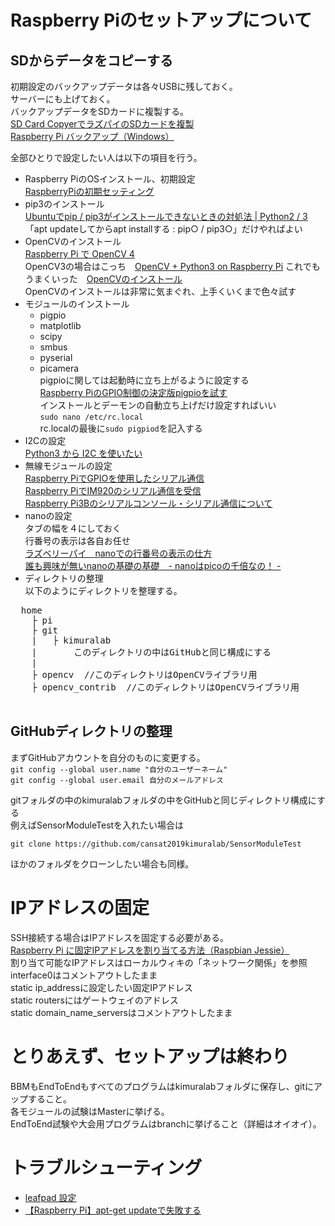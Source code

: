 # Raspberry Piのセットアップについて  
## SDからデータをコピーする  
初期設定のバックアップデータは各々USBに残しておく。  
サーバーにも上げておく。  
バックアップデータをSDカードに複製する。  
[SD Card CopyerでラズパイのSDカードを複製](https://qiita.com/ikemura23/items/4b7ab1af98045fa6516b)  
[Raspberry Pi バックアップ（Windows）](https://qiita.com/henjiganai/items/fac178aef2a03ffe83fc)

全部ひとりで設定したい人は以下の項目を行う。
  - Raspberry PiのOSインストール、初期設定  
  [RaspberryPiの初期セッティング](https://qiita.com/S_ODA/items/3600b4492747e66f5df7)
  - pip3のインストール  
  [Ubuntuでpip / pip3がインストールできないときの対処法 | Python2 / 3](https://www.bioerrorlog.work/entry/install-pip-pip3-ubuntu#apt-update%E3%81%97%E3%81%A6%E3%81%8B%E3%82%89apt-install%E3%81%99%E3%82%8B--pip--pip3)  
  「apt updateしてからapt installする : pip○ / pip3○」だけやればよい
  - OpenCVのインストール   
  [Raspberry Pi で OpenCV 4](https://qiita.com/tomo_vn/items/eea677eb00488d4c2291)  
  OpenCV3の場合はこっち　[OpenCV + Python3 on Raspberry Pi](https://qiita.com/nanbuwks/items/422eb405ceef84826ab4) 
  これでもうまくいった　[OpenCVのインストール](https://homemadegarbage.com/raspizero-opencv)  
  OpenCVのインストールは非常に気まぐれ、上手くいくまで色々試す  
  - モジュールのインストール  
    - pigpio  
    - matplotlib  
    - scipy
    - smbus  
    - pyserial  
    - picamera  
  pigpioに関しては起動時に立ち上がるように設定する  
  [Raspberry PiのGPIO制御の決定版pigpioを試す](https://karaage.hatenadiary.jp/entry/2017/02/10/073000)  
  インストールとデーモンの自動立ち上げだけ設定すればいい  
  `sudo nano /etc/rc.local`  
  rc.localの最後に`sudo pigpiod`を記入する  
  - I2Cの設定  
  [Python3 から I2C を使いたい](http://nucl.hatenablog.com/entry/2017/09/29/151411)  
  - 無線モジュールの設定  
  [Raspberry PiでGPIOを使用したシリアル通信](https://www.ingenious.jp/raspberry-pi/2019/03/gpio-uart/)  
  [Raspberry PiでIM920のシリアル通信を受信](https://blog.goo.ne.jp/izumame/e/4bf0f69ec24947bdde42a66b365e43d7)  
  [Raspberry Pi3Bのシリアルコンソール・シリアル通信について](http://yueno.net/xoops/modules/xpwiki/?PC%2FRaspberryPi%2FPi3%E3%81%AE%E3%82%B7%E3%83%AA%E3%82%A2%E3%83%AB%E9%80%9A%E4%BF%A1)  
  - nanoの設定  
  タブの幅を４にしておく  
  行番号の表示は各自お任せ  
  [ラズベリーパイ　nanoでの行番号の表示の仕方](https://www.audio-blog.jp/2016/08/13/raspberry-pi-displaying-line-numbers-on-nano/)  
  [誰も興味が無いnanoの基礎の基礎　- nanoはpicoの千倍なの！ -](https://techblog.kayac.com/nano-tutorial.html)  
  - ディレクトリの整理  
  以下のようにディレクトリを整理する。 　
  <pre>
  home  
    ├ pi  
    ├ git  
    |   ├ kimuralab  
    |       このディレクトリの中はGitHubと同じ構成にする
    | 
    ├ opencv  //このディレクトリはOpenCVライブラリ用 
    ├ opencv_contrib  //このディレクトリはOpenCVライブラリ用
  </pre>    

## GitHubディレクトリの整理
まずGitHubアカウントを自分のものに変更する。  
`git config --global user.name "自分のユーザーネーム" `  
`git config --global user.email 自分のメールアドレス`  

gitフォルダの中のkimuralabフォルダの中をGitHubと同じディレクトリ構成にする  
例えばSensorModuleTestを入れたい場合は

`git clone https://github.com/cansat2019kimuralab/SensorModuleTest`  

ほかのフォルダをクローンしたい場合も同様。

# IPアドレスの固定
SSH接続する場合はIPアドレスを固定する必要がある。  
[Raspberry Pi に固定IPアドレスを割り当てる方法（Raspbian Jessie）](https://qiita.com/marie_khr/items/b088ffb252a92eee8f5d)  
割り当て可能なIPアドレスはローカルウィキの「ネットワーク関係」を参照  
interface0はコメントアウトしたまま  
static ip_addressに設定したい固定IPアドレス  
static routersにはゲートウェイのアドレス  
static domain_name_serversはコメントアウトしたまま

# とりあえず、セットアップは終わり
BBMもEndToEndもすべてのプログラムはkimuralabフォルダに保存し、gitにアップすること。  
各モジュールの試験はMasterに挙げる。  
EndToEnd試験や大会用プログラムはbranchに挙げること（詳細はオイオイ）。

# トラブルシューティング
- [leafpad 設定](https://achapi2718.blogspot.com/2013/10/leafpad.html)
- [【Raspberry Pi】apt-get updateで失敗する](http://engetu21.hatenablog.com/entry/2015/04/11/131949)
